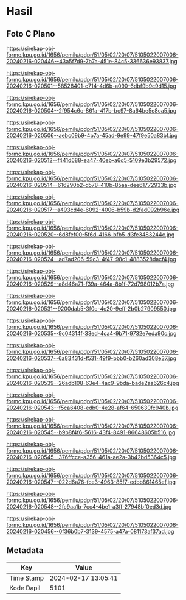 # Hasil

## Foto C Plano

https://sirekap-obj-formc.kpu.go.id/1656/pemilu/pdpr/51/05/02/20/07/5105022007006-20240216-020446--43a5f7d9-7b7a-451e-84c5-336636e93837.jpg

https://sirekap-obj-formc.kpu.go.id/1656/pemilu/pdpr/51/05/02/20/07/5105022007006-20240216-020501--58528401-c714-4d6b-a090-6dbf9b9c9d15.jpg

https://sirekap-obj-formc.kpu.go.id/1656/pemilu/pdpr/51/05/02/20/07/5105022007006-20240216-020504--2f954c6c-861a-417b-bc97-8a64be5e8ca5.jpg

https://sirekap-obj-formc.kpu.go.id/1656/pemilu/pdpr/51/05/02/20/07/5105022007006-20240216-020506--aebc09b9-4b7a-45ad-9e99-47f9e50a83bf.jpg

https://sirekap-obj-formc.kpu.go.id/1656/pemilu/pdpr/51/05/02/20/07/5105022007006-20240216-020512--f441d688-ea47-40eb-a6d5-5109e3b29572.jpg

https://sirekap-obj-formc.kpu.go.id/1656/pemilu/pdpr/51/05/02/20/07/5105022007006-20240216-020514--616290b2-d578-410b-85aa-dee61772933b.jpg

https://sirekap-obj-formc.kpu.go.id/1656/pemilu/pdpr/51/05/02/20/07/5105022007006-20240216-020517--a493cd4e-6092-4006-b59b-d2fad092b96e.jpg

https://sirekap-obj-formc.kpu.go.id/1656/pemilu/pdpr/51/05/02/20/07/5105022007006-20240216-020520--6d8fef00-5f6d-4166-bfb5-d3fe3483244c.jpg

https://sirekap-obj-formc.kpu.go.id/1656/pemilu/pdpr/51/05/02/20/07/5105022007006-20240216-020524--ad7ad206-59c3-4f47-98c1-4883528dacf4.jpg

https://sirekap-obj-formc.kpu.go.id/1656/pemilu/pdpr/51/05/02/20/07/5105022007006-20240216-020529--a8d46a71-f39a-464a-8b1f-72d798012b7a.jpg

https://sirekap-obj-formc.kpu.go.id/1656/pemilu/pdpr/51/05/02/20/07/5105022007006-20240216-020531--9200dab5-3f0c-4c20-9eff-2b0b27909550.jpg

https://sirekap-obj-formc.kpu.go.id/1656/pemilu/pdpr/51/05/02/20/07/5105022007006-20240216-020535--9c04314f-33ed-4ca4-9b71-9732e7eda90c.jpg

https://sirekap-obj-formc.kpu.go.id/1656/pemilu/pdpr/51/05/02/20/07/5105022007006-20240216-020537--6a83431d-f531-49f9-bbb0-b260ad308e37.jpg

https://sirekap-obj-formc.kpu.go.id/1656/pemilu/pdpr/51/05/02/20/07/5105022007006-20240216-020539--26adb108-63e4-4ac9-9bda-bade2aa626c4.jpg

https://sirekap-obj-formc.kpu.go.id/1656/pemilu/pdpr/51/05/02/20/07/5105022007006-20240216-020543--f5ca6408-edb0-4e28-af64-650630fc940b.jpg

https://sirekap-obj-formc.kpu.go.id/1656/pemilu/pdpr/51/05/02/20/07/5105022007006-20240216-020545--b9b8f4f6-5616-43f4-8491-86648605b516.jpg

https://sirekap-obj-formc.kpu.go.id/1656/pemilu/pdpr/51/05/02/20/07/5105022007006-20240216-020545--376ffcce-a356-461a-ae2a-3b42bd5364c5.jpg

https://sirekap-obj-formc.kpu.go.id/1656/pemilu/pdpr/51/05/02/20/07/5105022007006-20240216-020547--022d6a76-fce3-4963-85f7-edbb861465ef.jpg

https://sirekap-obj-formc.kpu.go.id/1656/pemilu/pdpr/51/05/02/20/07/5105022007006-20240216-020548--2fc9aa1b-7cc4-4be1-a3ff-27948bf0ed3d.jpg

https://sirekap-obj-formc.kpu.go.id/1656/pemilu/pdpr/51/05/02/20/07/5105022007006-20240216-020456--0f36b0b7-3139-4575-a47a-081173af37ad.jpg


## Metadata

| Key        | Value               |
| ---------- | ------------------- |
| Time Stamp | 2024-02-17 13:05:41 |
| Kode Dapil | 5101                |



